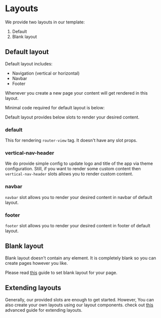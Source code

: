 # Layouts

We provide two layouts in our template:

1. Default
2. Blank layout

## Default layout

Default layout includes:

- Navigation (vertical or horizontal)
- Navbar
- Footer

Whenever you create a new page your content will get rendered in this layout.

Minimal code required for default layout is below:

<!-- TODO: Add code snippet for default layout  -->

Default layout provides below slots to render your desired content.

### default

This for rendering `router-view` tag. It doesn't have any slot props.

### vertical-nav-header

<!-- TODO: Add theme configuration page link -->
<!-- TODO: Add image here just like vuexy docs -->
<!-- TODO: Add code snippet here just like vuexy docs -->

We do provide simple config to update logo and title of the app via theme configuration. Still, if you want to render some custom content then `vertical-nav-header` slots allows you to render custom content.

### navbar

`navbar` slot allows you to render your desired content in navbar of default layout.

<!-- TODO: Add image here just like vuexy docs -->
<!-- TODO: Add code snippet here just like vuexy docs -->

### footer

`footer` slot allows you to render your desired content in footer of default layout.

<!-- TODO: Add image here just like vuexy docs -->
<!-- TODO: Add code snippet here just like vuexy docs -->

## Blank layout

Blank layout doesn't contain any element. It is completely blank so you can create pages however you like.

Please read [this](/guide/how-to-create-a-new-page.md#using-different-layout) guide to set blank layout for your page.

## Extending layouts

Generally, our provided slots are enough to get started. However, You can also create your own layouts using our layout components. check out [this](#) advanced guide for extending layouts.
